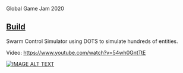 Global Game Jam 2020 

[<h2>Build</h2>](https://ggj.s3.amazonaws.com/games/2020/02/23023/exec/U9Gl4/RepairDroneCrisis.zip)

Swarm Control Simulator using DOTS to simulate hundreds of entities.

Video: https://www.youtube.com/watch?v=54wh0GntTtE



[![IMAGE ALT TEXT](https://user-images.githubusercontent.com/7244691/125848516-31ab4901-e00e-4310-9aa1-2401fdc91114.png)](https://www.youtube.com/watch?v=54wh0GntTtE "Video Title")
